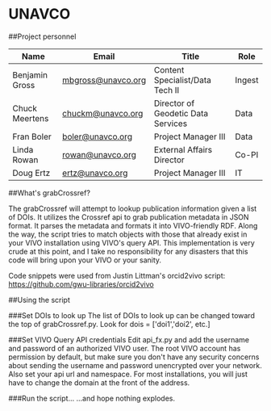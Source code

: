 # UNAVCO

##Project personnel 

Name  | Email | Title | Role
------------- | ------------- | ------------- | -------------
Benjamin Gross | mbgross@unavco.org | Content Specialist/Data Tech II | Ingest
Chuck Meertens | chuckm@unavco.org | Director of Geodetic Data Services | Data
Fran Boler | boler@unavco.org | Project Manager III | Data
Linda Rowan | rowan@unavco.org | External Affairs Director | Co-PI
Doug Ertz | ertz@unavco.org | Project Manager III | IT

##What's grabCrossref?

The grabCrossref will attempt to lookup publication information given a list of DOIs. It utilizes the Crossref api to grab publication metadata in JSON format. It parses the metadata and formats it into VIVO-friendly RDF. Along the way, the script tries to match objects with those that already exist in your VIVO installation using VIVO's query API. This implementation is very crude at this point, and I take no responsibility for any disasters that this code will bring upon your VIVO or your sanity. 

Code snippets were used from Justin Littman's orcid2vivo script: https://github.com/gwu-libraries/orcid2vivo

##Using the script

###Set DOIs to look up 
The list of DOIs to look up can be changed toward the top of grabCrossref.py. Look for dois = ['doi1','doi2', etc.]

###Set VIVO Query API credentials
Edit api_fx.py and add the username and password of an authorized VIVO user. The root VIVO account has permission by default, but make sure you don't have any security concerns about sending the username and password unencrypted over your network.
Also set your api url and namespace. For most installations, you will just have to change the domain at the front of the address.

###Run the script...
...and hope nothing explodes.